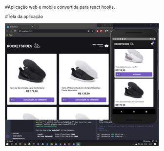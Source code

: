 #Aplicação web e mobile convertida para react hooks. 

#Tela da aplicação

<img src="/Preview/prev01.png">
</br>




